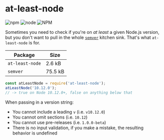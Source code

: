 # at-least-node

![npm](https://img.shields.io/npm/v/at-least-node)
![node](https://img.shields.io/node/v/at-least-node)
![NPM](https://img.shields.io/npm/l/at-least-node)

Sometimes you need to check if you're on _at least_ a given Node.js version, but you don't want to pull in the whole [`semver`](https://www.npmjs.com/package/semver) kitchen sink. That's what `at-least-node` is for.

| Package         | Size    |
| --------------- | ------- |
| `at-least-node` | 2.6 kB  |
| `semver`        | 75.5 kB |

```js
const atLeastNode = require('at-least-node');
atLeastNode('10.12.0');
// -> true on Node 10.12.0+, false on anything below that
```

When passing in a version string:

- You cannot include a leading `v` (i.e. `v10.12.0`)
- You cannot omit sections (i.e. `10.12`)
- You cannot use pre-releases (i.e. `1.0.0-beta`)
- There is no input validation, if you make a mistake, the resulting behavior is undefined

